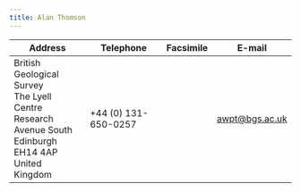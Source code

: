 ```yaml
---
title: Alan Thomson
---
```


| Address | Telephone | Facsimile | E-mail |
|---------------------------|-----------|-----------|--------|
|British Geological Survey <br> The Lyell Centre <br>  Research Avenue South<br>  Edinburgh EH14 4AP<br>  United Kingdom|+44 (0) 131-650-0257 ||awpt@bgs.ac.uk|
